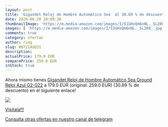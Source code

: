 ```yaml
---
layout: post
title: 'Gigandet Reloj de Hombre Automático Sea  al 30.89 % de descuento'
date: 2020-06-20 20:09:20
thumbnailImage: 'https://m.media-amazon.com/images/I/51GHzQm6nNL._SL200_.jpg'
images: [ 'https://m.media-amazon.com/images/I/51GHzQm6nNL._SL200_.jpg' ]
comments: true
category: ofertas
author: ring
slug: B07214GQ31
description:
actualPrice: 179.0 EUR
comparePrice: 259.0 EUR
inStock: true
---
```


Ahora mismo tienes [Gigandet Reloj de Hombre Automático Sea Ground Reloj Azul G2-022](https://www.amazon.com/dp/B07214GQ31/?tag=redken08-20) a 179.0 EUR (original: 259.0 EUR) (30.89 %  de descuento) en el siguiente enlace!

[![](https://m.media-amazon.com/images/I/51GHzQm6nNL._SL200_.jpg)](https://www.amazon.com/dp/B07214GQ31/?tag=redken08-20)

[Visítala!!!](https://www.amazon.com/dp/B07214GQ31/?tag=redken08-20)

[Consulta otras ofertas en nuestro canal de telegram](https://t.me/s/ofertas25)
